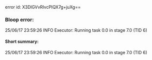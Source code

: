 error id: X3DlGVvRlvcPIQX7g+juXg==
### Bloop error:

25/06/17 23:59:26 INFO Executor: Running task 0.0 in stage 7.0 (TID 6)
#### Short summary: 

25/06/17 23:59:26 INFO Executor: Running task 0.0 in stage 7.0 (TID 6)